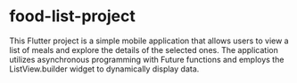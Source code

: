 # food-list-project
This Flutter project is a simple mobile application that allows users to view a list of meals and explore the details of the selected ones. The application utilizes asynchronous programming with Future functions and employs the ListView.builder widget to dynamically display data.
